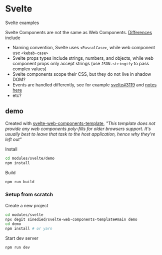 # Svelte

Svelte examples

Svelte Components are not the same as Web Components. [Differences](https://archive.ph/kHQ9P) include
- Naming convention, Svelte uses `<PascalCase>`, while web component use `<kebab-case>`
- Svelte props types include strings, numbers, and objects, while web component props only accept strings (use `JSON.stringify` to pass complex values)
- Svelte components scope their CSS, but they do not live in shadow DOM?
- Events are handled differently, see for example [svelte#3119](https://github.com/sveltejs/svelte/issues/3119) and [notes here](https://github.com/sinedied/svelte-web-components-template#events)
- etc?


## demo

Created with [svelte-web-components-template](https://github.com/mozey/svelte-web-components-template), *"This template does not provide any web components poly-fills for older browsers support. It's usually best to leave that task to the host application, hence why they're left out"*

Install
```bash
cd modules/svelte/demo
npm install
```

Build
```bash
npm run build
```


### Setup from scratch

Create a new project
```bash
cd modules/svelte
npx degit sinedied/svelte-web-components-template#main demo
cd demo
npm install # or yarn
```

Start dev server
```bash
npm run dev
```


